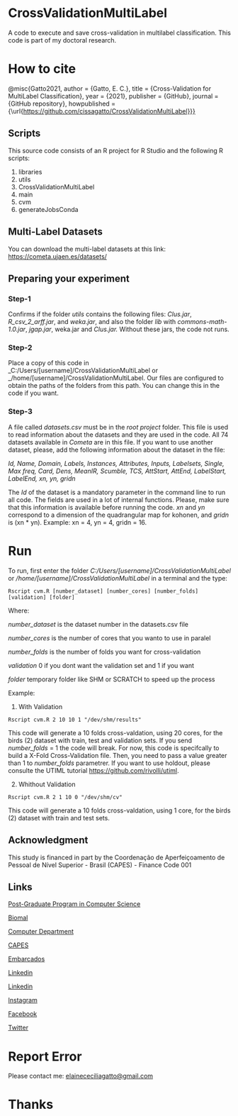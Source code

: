 # CrossValidationMultiLabel
A code to execute and save cross-validation in multilabel classification. This code is part of my doctoral research.

# How to cite 
@misc{Gatto2021, author = {Gatto, E. C.}, title = {Cross-Validation for MultiLabel Classification}, year = {2021}, publisher = {GitHub}, journal = {GitHub repository}, howpublished = {\url{https://github.com/cissagatto/CrossValidationMultiLabel}}}

## Scripts
This source code consists of an R project for R Studio and the following R scripts:

1. libraries
2. utils
3. CrossValidationMultiLabel
4. main
5. cvm
6. generateJobsConda

## Multi-Label Datasets
You can download the multi-label datasets at this link: https://cometa.ujaen.es/datasets/

## Preparing your experiment

### Step-1
Confirms if the folder *utils* contains the following files: *Clus.jar*, *R_csv_2_arff.jar*, and *weka.jar*, and also the folder *lib* with *commons-math-1.0.jar*, *jgap.jar*, weka.jar and *Clus.jar.* Without these jars, the code not runs. 

### Step-2
Place a copy of this code in _C:/Users/[username]/CrossValidationMultiLabel or _/home/[username]/CrossValidationMultiLabel. Our files are configured to obtain the paths of the folders from this path. You can change this in the code if you want.

### Step-3
A file called _datasets.csv_ must be in the *root project* folder. This file is used to read information about the datasets and they are used in the code. All 74 datasets available in *Cometa* are in this file. If you want to use another dataset, please, add the following information about the dataset in the file:

_Id, Name, Domain, Labels, Instances, Attributes, Inputs, Labelsets, Single, Max freq, Card, Dens, MeanIR, Scumble, TCS, AttStart, AttEnd, LabelStart, LabelEnd, xn, yn, gridn_

The *Id* of the dataset is a mandatory parameter in the command line to run all code. The fields are used in a lot of internal functions. Please, make sure that this information is available before running the code. *xn* and *yn* correspond to a dimension of the quadrangular map for kohonen, and *gridn* is (xn * yn). Example: xn = 4, yn = 4, gridn = 16.

# Run

To run, first enter the folder _C:/Users/[username]/CrossValidationMultiLabel_ or _/home/[username]/CrossValidationMultiLabel_ in a terminal and the type:

```
Rscript cvm.R [number_dataset] [number_cores] [number_folds] [validation] [folder]
```

Where:

_number_dataset_ is the dataset number in the datasets.csv file

_number_cores_ is the number of cores that you wanto to use in paralel

_number_folds_ is the number of folds you want for cross-validation

_validation_ 0 if you dont want the validation set and 1 if you want

_folder_ temporary folder like SHM or SCRATCH to speed up the process

Example:

1. With Validation
```
Rscript cvm.R 2 10 10 1 "/dev/shm/results"
```

This code will generate a 10 folds cross-valdation, using 20 cores, for the birds (2) dataset with train, test and validation sets. If you send _number_folds_ = 1 the code will break. For now, this code is specifcally to build a X-Fold Cross-Validation file. Then, you need to pass a value greater than 1 to _number_folds_ parametrer. If you want to use holdout, please consulte the UTIML tutorial https://github.com/rivolli/utiml.


2. Whithout Validation
```
Rscript cvm.R 2 1 10 0 "/dev/shm/cv"
```

This code will generate a 10 folds cross-valdation, using 1 core, for the birds (2) dataset with train and test sets.

## Acknowledgment
This study is financed in part by the Coordenação de Aperfeiçoamento de Pessoal de Nível Superior - Brasil (CAPES) - Finance Code 001

## Links

[Post-Graduate Program in Computer Science](http://ppgcc.dc.ufscar.br/pt-br)

[Biomal](http://www.biomal.ufscar.br/)

[Computer Department](https://site.dc.ufscar.br/)

[CAPES](https://www.gov.br/capes/pt-br)

[Embarcados](https://www.embarcados.com.br/author/cissa/)

[Linkedin](https://www.linkedin.com/in/elainececiliagatto/)

[Linkedin](https://www.linkedin.com/company/27241216)

[Instagram](https://www.instagram.com/professoracissa/)

[Facebook](https://www.facebook.com/ProfessoraCissa/)

[Twitter](https://twitter.com/professoracissa)

# Report Error

Please contact me: elainececiliagatto@gmail.com

# Thanks
